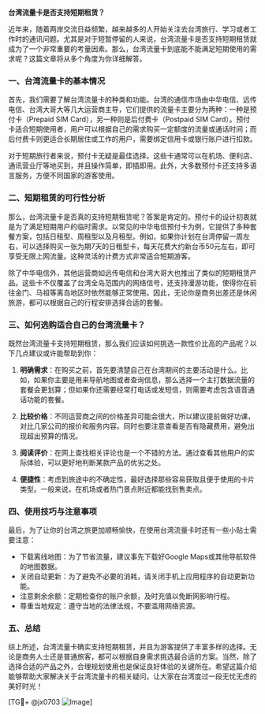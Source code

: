 **台湾流量卡是否支持短期租赁？**

近年来，随着两岸交流日益频繁，越来越多的人开始关注去台湾旅行、学习或者工作时的通讯问题。尤其是对于短暂停留的人来说，台湾流量卡是否支持短期租赁就成为了一个非常重要的考量因素。那么，台湾流量卡到底能不能满足短期使用的需求呢？这篇文章将从多个角度为你详细解答。

### 一、台湾流量卡的基本情况

首先，我们需要了解台湾流量卡的种类和功能。台湾的通信市场由中华电信、远传电信、台湾大哥大等几大运营商主导，它们提供的流量卡主要分为两种：一种是预付卡（Prepaid SIM Card），另一种则是后付费卡（Postpaid SIM Card）。预付卡适合短期使用者，用户可以根据自己的需求购买一定额度的流量或通话时间；而后付费卡则更适合长期居住或工作的用户，需要绑定信用卡或银行账户进行扣款。

对于短期旅行者来说，预付卡无疑是最佳选择。这些卡通常可以在机场、便利店、通讯营业厅等地买到，并且操作简单，即插即用。此外，大多数预付卡还支持多语言服务，方便不同国家的游客使用。

### 二、短期租赁的可行性分析

那么，台湾流量卡是否真的支持短期租赁呢？答案是肯定的。预付卡的设计初衷就是为了满足短期用户的临时需求。以常见的中华电信预付卡为例，它提供了多种套餐方案，包括日租型、周租型以及月租型。例如，如果你计划在台湾停留一周左右，可以选择购买一张为期7天的日租型卡，每天花费大约新台币50元左右，即可享受无限上网流量。这种灵活的计费方式非常适合短期游客。

除了中华电信外，其他运营商如远传电信和台湾大哥大也推出了类似的短期租赁产品。这些卡不仅覆盖了台湾全岛范围内的网络信号，还支持漫游功能，使得你在前往金门、马祖等离岛地区时依然能够正常使用。因此，无论你是商务出差还是休闲旅游，都可以根据自己的行程安排选择合适的套餐。

### 三、如何选购适合自己的台湾流量卡？

既然台湾流量卡支持短期租赁，那么我们应该如何挑选一款性价比高的产品呢？以下几点建议或许能帮助到你：

1. **明确需求**：在购买之前，首先要清楚自己在台湾期间的主要活动是什么。比如，如果你主要是用来导航地图或者查询信息，那么选择一个主打数据流量的套餐会更划算；但如果你还需要经常打电话或发短信，则需要考虑包含语音通话功能的套餐。

2. **比较价格**：不同运营商之间的价格差异可能会很大，所以建议提前做好功课，对比几家公司的报价和服务内容。同时也要注意查看是否有隐藏费用，避免出现超出预算的情况。

3. **阅读评价**：在网上查找相关评论也是一个不错的方法。通过查看其他用户的实际体验，可以更好地判断某款产品的优劣之处。

4. **便捷性**：考虑到旅途中的不确定性，最好选择那些容易获取且便于使用的卡片类型。一般来说，在机场或者热门景点附近都能找到售卖点。

### 四、使用技巧与注意事项

最后，为了让你的台湾之旅更加顺畅愉快，在使用台湾流量卡时还有一些小贴士需要注意：

- 下载离线地图：为了节省流量，建议事先下载好Google Maps或其他导航软件的地图数据。
- 关闭自动更新：为了避免不必要的消耗，请关闭手机上应用程序的自动更新功能。
- 注意剩余余额：定期检查你的账户余额，及时充值以免断网影响行程。
- 尊重当地规定：遵守当地的法律法规，不要滥用网络资源。

### 五、总结

综上所述，台湾流量卡确实支持短期租赁，并且为游客提供了丰富多样的选择。无论是商务人士还是普通旅客，都可以根据自身需求挑选最合适的方案。当然，除了选择合适的产品之外，合理规划使用也是保证良好体验的关键所在。希望这篇介绍能够帮助大家解决关于台湾流量卡的相关疑问，让大家在台湾度过一段无忧无虑的美好时光！

[TG💪+ @jx0703 ![Image](https://github.com/user-attachments/assets/dbca1d08-cadb-493c-b0ec-ad6f7a83f270)]